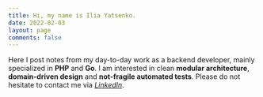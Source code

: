 ```yaml
---
title: Hi, my name is Ilia Yatsenko.
date: 2022-02-03
layout: page
comments: false
---
```


Here I post notes from my day-to-day work as a backend developer, mainly specialized in **PHP** and **Go**.
I am interested in clean **modular architecture**, **domain-driven design** and **not-fragile automated tests**. Please do not hesitate to contact me via [_LinkedIn_](https://www.linkedin.com/in/ilia-yatsenko-543281a1/).